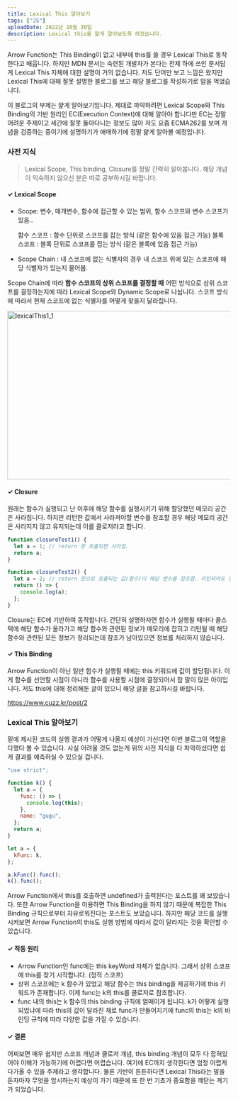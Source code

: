 ```yaml
---
title: Lexical This 알아보기
tags: ["JS"]
uploadDate: 2022년 10월 30일
description: Lexical this를 얉게 알아보도록 하겠습니다.
---
```


Arrow Function는 This Binding이 없고 내부에 this를 쓸 경우 Lexical This로 동작한다고 배웁니다. 하지만 MDN 문서는 숙련된 개발자가 본다는 전제 하에 쓰인 문서답게 Lexical This 자체에 대한 설명이 거의 없습니다. 저도 단어만 보고 느낌은 왔지만 Lexical This에 대해 잘못 설명한 블로그를 보고 해당 블로그를 작성하기로 맘을 먹었습니다.

이 블로그의 부제는 얉게 알아보기입니다. 제대로 파악하려면 Lexical Scope와 This Binding의 기반 원리인 EC(Execution Context)에 대해 알아야 합니다만 EC는 정말 어려운 주제이고 세간에 잘못 돌아다니는 정보도 많아 저도 요즘 ECMA262를 보며 개념을 검증하는 중이기에 설명하기가 애매하기에 정말 얉게 알아볼 예정입니다.

### 사전 지식

> Lexical Scope, This binding, Closure를 정말 간략히 알아봅니다. 해당 개념이 익숙하지 않으신 분은 따로 공부하시길 바랍니다.

#### ✓ Lexical Scope

- Scope: 변수, 매개변수, 함수에 접근할 수 있는 범위, 함수 스코프와 변수 스코프가 있음..

  함수 스코프 : 함수 단위로 스코프를 잡는 방식 (같은 함수에 있음 접근 가능)
  블록 스코프 : 블록 단위로 스코프를 잡는 방식 (같은 블록에 있음 접근 가능)

- Scope Chain : 내 스코프에 없는 식별자의 경우 내 스코프 위에 있는 스코프에 해당 식별자가 있는지 물어봄.

Scope Chain에 따라 **함수 스코프의 상위 스코프를 결정할 때** 어떤 방식으로 상위 스코프를 결정하는지에 따라 Lexical Scope와 Dynamic Scope로 나뉩니다. 스코프 방식에 따라서 현재 스코프에 없는 식별자를 어떻게 찾을지 달라집니다.

<img src="/Users/cuzz/Documents/project-github/cuzzs-log/public/posts/js/image/lexicalThis1_1.png" alt="lexicalThis1_1" width="700" height="380" />

#### ✓ Closure

원래는 함수가 실행되고 난 이후에 해당 함수를 실행시키기 위해 할당했던 메모리 공간은 사라집니다. 하지만 리턴한 값에서 사라져야할 변수를 참조할 경우 해당 메모리 공간은 사라지지 않고 유지되는데 이를 클로저라고 합니다.

```js
function closureTest1() {
  let a = 1; // return 문 호출되면 사라짐.
  return a;
}

function closureTest2() {
  let a = 2; // return 문으로 호출되는 값(함수)이 해당 변수를 참조함. 리턴되어도 안 사라짐
  return () => {
    console.log(a);
  };
}
```

Closure는 EC에 기반하여 동작합니다. 간단히 설명하자면 함수가 실행될 때마다 콜스택에 해당 함수가 올라가고 해당 함수와 관련된 정보가 메모리에 잡히고 리턴될 때 해당 함수와 관련된 모든 정보가 정리되는데 참조가 남아있으면 정보를 처리하지 않습니다.

#### ✓ This Binding

Arrow Function이 아닌 일반 함수가 실행될 때에는 this 키워드에 값이 할당됩니다. 이게 함수를 선언할 시점이 아니라 함수를 사용할 시점에 결정되어서 참 말이 많은 아이입니다. 저도 this에 대해 정리해둔 글이 있으니 해당 글을 참고하시길 바랍니다.

https://www.cuzz.kr/post/2

### Lexical This 알아보기

밑에 제시된 코드의 실행 결과가 어떻게 나올지 예상이 가신다면 이번 블로그의 역할을 다했다 볼 수 있습니다. 사실 어려울 것도 없는게 위의 사전 지식을 다 파악하셨다면 쉽게 결과를 예측하실 수 있으실 겁니다.

```js
"use strict";

function k() {
  let a = {
    func: () => {
      console.log(this);
    },
    name: "gugu",
  };
  return a;
}

let a = {
  kFunc: k,
};

a.kFunc().func();
k().func();
```

Arrow Function에서 this를 호출하면 undefined가 출력된다는 포스트를 꽤 보았습니다. 또한 Arrow Function을 이용하면 This Binding을 하지 않기 때문에 복잡한 This Binding 규칙으로부터 자유로워진다는 포스트도 보았습니다. 하지만 해당 코드를 실행시켜보면 Arrow Function의 this도 실행 방법에 따라서 값이 달라지는 것을 확인할 수 있습니다.

#### ✓ 작동 원리

- Arrow Function인 func에는 this keyWord 자체가 없습니다. 그래서 상위 스코프에 this를 찾기 시작합니다. (정적 스코프)
- 상위 스코프에는 k 함수가 있었고 해당 함수는 this binding을 제공하기에 this 키워드가 존재합니다. 이제 func는 k의 this를 클로저로 참조합니다.
- func 내의 this는 k 함수의 this binding 규칙에 얽매이게 됩니다. k가 어떻게 실행되었냐에 따라 this의 값이 달라진 채로 func가 만들어지기에 func의 this는 k의 바인딩 규칙에 따라 다양한 값을 가질 수 있습니다.

#### ✓ 결론

어찌보면 매우 쉽지만 스코프 개념과 클로저 개념, this binding 개념이 모두 다 잡혀있어야 이해가 가능하기에 어렵다면 어렵습니다. 여기에 EC까지 생각한다면 엄청 어렵게 다가올 수 있을 주제라고 생각합니다. 물론 기반이 튼튼하다면 Lexical This라는 말을 듣자마자 무엇을 암시하는지 예상이 가기 때문에 또 한 번 기초가 중요함을 꺠닫는 계기가 되었습니다.

